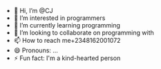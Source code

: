 - 👋 Hi, I’m @CJ
- 👀 I’m interested in programmers
- 🌱 I’m currently learning programming
- 💞️ I’m looking to collaborate on programming with
- 📫 How to reach me+2348162001072
- 😄 Pronouns: ...
- ⚡ Fun fact: I'm a kind-hearted person

<!---
Szcensy/Szcensy is a ✨ special ✨ repository because its `README.md` (this file) appears on your GitHub profile.
You can click the Preview link to take a look at your changes.
--->
